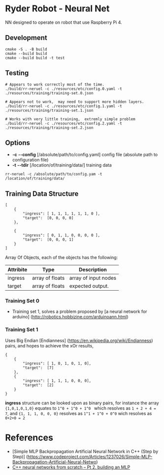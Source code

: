 # Ryder Robot - Neural Net

NN designed to operate on robot that use Raspberry Pi 4.


## Development

```
cmake -S . -B build
cmake --build build
cmake --build build -t test

```

## Testing

```
# Appears to work correctly most of the time.
./build/rr-neruel -c ./resources/etc/config.0.yaml -t ./resources/training/training-set.0.json

# Appears not to work,  may need to support more hidden layers.
./build/rr-neruel -c ./resources/etc/config.1.yaml -t ./resources/training/training-set.1.json

# Works with very little training,  extremly simple problem
./build/rr-neruel -c ./resources/etc/config.2.yaml -t ./resources/training/training-set.2.json
```

## Options

- **-c** **--config** \[/absolute/path/to/config.yaml\] config file (absolute path to configuration file)
- **-t** **--tdir** \[/location/of/training/data/\]      training data

```
rr-neruel -c /absolute/path/to/config.yam -t /location/of/training/data/
```

## Training Data Structure

```
[
    {
        "ingress": [ 1, 1, 1, 1, 1, 1, 0 ],
        "target":  [0, 0, 0, 0]
    },

    {
        "ingress": [ 0, 1, 1, 0, 0, 0, 0 ],
        "target":  [0, 0, 0, 1]
    }
]
```

Array Of Objects, each of the objects has the following:

|  Attribite  | Type             | Description           |
|  --------   | ---------------  | ----------            |
| ingress     | array of floats  | array of input nodes  |
| target      | array of floats  | expected output.      |

### Training Set 0

* Training set 1, solves a problem proposed by [a neural network for arduino] (http://robotics.hobbizine.com/arduinoann.html)


### Training Set 1

Uses Big Endian [Endianness] (https://en.wikipedia.org/wiki/Endianness) pairs, and hopes to achieve the xOr results,


```
{
    {
        "ingress": [ 1, 0, 1, 0, 1, 0],
        "target":  [7]
    },
    {
        "ingress": [ 1, 1, 1, 0, 0, 0],
        "target":  [2]
    }
}
```

**ingress** structure can be looked upon as binary pairs, for instance the array ```{1,0,1,0,1,0}``` equates to ```1^0 + 1^0 + 1^0 ``` which resolves as ```1 + 2 + 4 = 7```,  and ```{1, 1, 1, 0, 0, 0}``` resolves as ```1^1 + 1^0 + 0^0``` wich resolves as ```0+2+0 = 2```

# References

* [Simple MLP Backpropagation Artificial Neural Network in C++ (Step by Step)] (https://www.codeproject.com/Articles/1237026/Simple-MLP-Backpropagation-Artificial-Neural-Netwo)
* [C++ neural networks from scratch – Pt 2. building an MLP](https://www.lyndonduong.com/mlp-build-cpp/)
